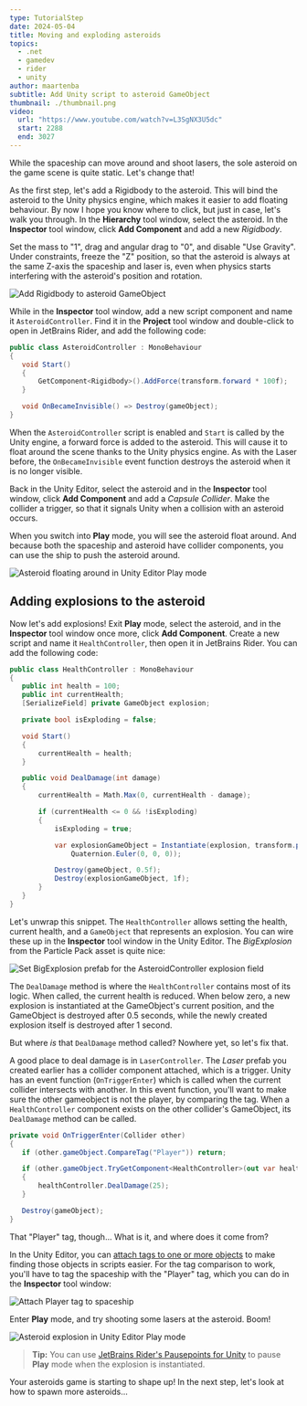```yaml
---
type: TutorialStep
date: 2024-05-04
title: Moving and exploding asteroids
topics:
  - .net
  - gamedev
  - rider
  - unity
author: maartenba
subtitle: Add Unity script to asteroid GameObject
thumbnail: ./thumbnail.png
video:
  url: "https://www.youtube.com/watch?v=L3SgNX3U5dc"
  start: 2288
  end: 3027
---
```


While the spaceship can move around and shoot lasers, the sole asteroid on the game scene is quite static. Let's change that!

As the first step, let's add a Rigidbody to the asteroid. This will bind the asteroid to the Unity physics engine, which makes it easier to add floating behaviour. By now I hope you know where to click, but just in case, let's walk you through. In the **Hierarchy** tool window, select the asteroid. In the **Inspector** tool window, click **Add Component** and add a new _Rigidbody_.

Set the mass to "1", drag and angular drag to "0", and disable "Use Gravity". Under constraints, freeze the "Z" position, so that the asteroid is always at the same Z-axis the spaceship and laser is, even when physics starts interfering with the asteroid's position and rotation.

![Add Rigidbody to asteroid GameObject](../images/image13.png)

While in the **Inspector** tool window, add a new script component and name it `AsteroidController`. Find it in the **Project** tool window and double-click to open in JetBrains Rider, and add the following code:

```csharp
public class AsteroidController : MonoBehaviour
{
   void Start()
   {
       GetComponent<Rigidbody>().AddForce(transform.forward * 100f);
   }

   void OnBecameInvisible() => Destroy(gameObject);
}
```

When the `AsteroidController` script is enabled and `Start` is called by the Unity engine, a forward force is added to the asteroid. This will cause it to float around the scene thanks to the Unity physics engine. As with the Laser before, the `OnBecameInvisible` event function destroys the asteroid when it is no longer visible.

Back in the Unity Editor, select the asteroid and in the **Inspector** tool window, click **Add Component** and add a _Capsule Collider_. Make the collider a trigger, so that it signals Unity when a collision with an asteroid occurs.

When you switch into **Play** mode, you will see the asteroid float around. And because both the spaceship and asteroid have collider components, you can use the ship to push the asteroid around.

![Asteroid floating around in Unity Editor Play mode](../images/image15.png)

## Adding explosions to the asteroid

Now let's add explosions! Exit **Play** mode, select the asteroid, and in the **Inspector** tool window once more, click **Add Component**. Create a new script and name it `HealthController`, then open it in JetBrains Rider. You can add the following code:

```csharp
public class HealthController : MonoBehaviour
{
   public int health = 100;
   public int currentHealth;
   [SerializeField] private GameObject explosion;

   private bool isExploding = false;

   void Start()
   {
       currentHealth = health;
   }

   public void DealDamage(int damage)
   {
       currentHealth = Math.Max(0, currentHealth - damage);

       if (currentHealth <= 0 && !isExploding)
       {
           isExploding = true;

           var explosionGameObject = Instantiate(explosion, transform.position,
               Quaternion.Euler(0, 0, 0));

           Destroy(gameObject, 0.5f);
           Destroy(explosionGameObject, 1f);
       }
   }
}
```

Let's unwrap this snippet. The `HealthController` allows setting the health, current health, and a `GameObject` that represents an explosion. You can wire these up in the **Inspector** tool window in the Unity Editor. The _BigExplosion_ from the Particle Pack asset is quite nice:

![Set BigExplosion prefab for the AsteroidController explosion field](../images/image30.png)

The `DealDamage` method is where the `HealthController` contains most of its logic. When called, the current health is reduced. When below zero, a new explosion is instantiated at the GameObject's current position, and the GameObject is destroyed after 0.5 seconds, while the newly created explosion itself is destroyed after 1 second.

But where _is_ that `DealDamage` method called? Nowhere yet, so let's fix that.

A good place to deal damage is in `LaserController`. The _Laser_ prefab you created earlier has a collider component attached, which is a trigger. Unity has an event function (`OnTriggerEnter`) which is called when the current collider intersects with another. In this event function, you'll want to make sure the other gameobject is not the player, by comparing the tag. When a `HealthController` component exists on the other collider's GameObject, its `DealDamage` method can be called.

```csharp
private void OnTriggerEnter(Collider other)
{
   if (other.gameObject.CompareTag("Player")) return;

   if (other.gameObject.TryGetComponent<HealthController>(out var healthController))
   {
       healthController.DealDamage(25);
   }

   Destroy(gameObject);
}
```

That "Player" tag, though... What is it, and where does it come from?

In the Unity Editor, you can [attach tags to one or more objects](https://docs.unity3d.com/Manual/Tags.html) to make finding those objects in scripts easier. For the tag comparison to work, you'll have to tag the spaceship with the "Player" tag, which you can do in the **Inspector** tool window:

![Attach Player tag to spaceship](../images/image20.png)

Enter **Play** mode, and try shooting some lasers at the asteroid. Boom!

![Asteroid explosion in Unity Editor Play mode](../images/image21.png)

> **Tip:** You can use [JetBrains Rider's Pausepoints for Unity](https://blog.jetbrains.com/dotnet/2020/06/11/introducing-unity-pausepoints-for-rider/) to pause **Play** mode when the explosion is instantiated.

Your asteroids game is starting to shape up! In the next step, let's look at how to spawn more asteroids...
